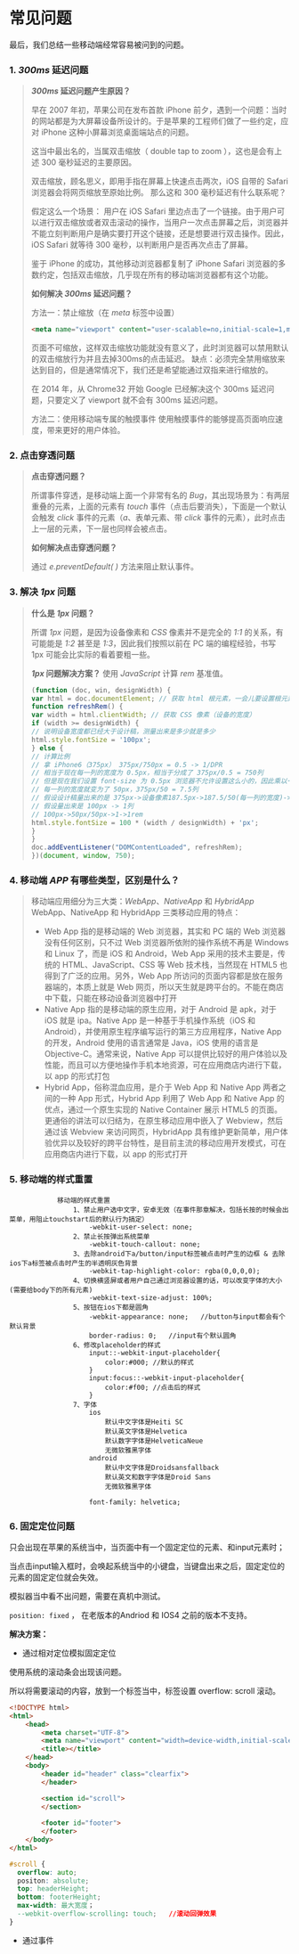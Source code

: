 # 常见问题

最后，我们总结一些移动端经常容易被问到的问题。



### 1. *300ms* 延迟问题

>***300ms* 延迟问题产生原因？**
>
>早在 2007 年初，苹果公司在发布首款 iPhone 前夕，遇到一个问题：当时的网站都是为大屏幕设备所设计的。于是苹果的工程师们做了一些约定，应对 iPhone 这种小屏幕浏览桌面端站点的问题。
>
>这当中最出名的，当属双击缩放（ double tap to zoom ），这也是会有上述 300 毫秒延迟的主要原因。
>
>双击缩放，顾名思义，即用手指在屏幕上快速点击两次，iOS 自带的 Safari 浏览器会将网页缩放至原始比例。 那么这和 300 毫秒延迟有什么联系呢？
>
>假定这么一个场景： 用户在 iOS Safari 里边点击了一个链接。由于用户可以进行双击缩放或者双击滚动的操作，当用户一次点击屏幕之后，浏览器并不能立刻判断用户是确实要打开这个链接，还是想要进行双击操作。因此，iOS Safari 就等待 300 毫秒，以判断用户是否再次点击了屏幕。
>
>鉴于 iPhone 的成功，其他移动浏览器都复制了 iPhone Safari 浏览器的多数约定，包括双击缩放，几乎现在所有的移动端浏览器都有这个功能。
>
>**如何解决 *300ms* 延迟问题？**
>
>方法一：禁止缩放（在 *meta* 标签中设置）
>```html
><meta name="viewport" content="user-scalable=no,initial-scale=1,maximun-scale=1"/>
>```
>页面不可缩放，这样双击缩放功能就没有意义了，此时浏览器可以禁用默认的双击缩放行为并且去掉300ms的点击延迟。
>缺点：必须完全禁用缩放来达到目的，但是通常情况下，我们还是希望能通过双指来进行缩放的。
>
>在 2014 年，从 Chrome32 开始 Google 已经解决这个 300ms 延迟问题，只要定义了 viewport 就不会有 300ms 延迟问题。
>
>方法二：使用移动端专属的触摸事件
>使用触摸事件的能够提高页面响应速度，带来更好的用户体验。

### 2. 点击穿透问题

>**点击穿透问题？**
>
>所谓事件穿透，是移动端上面一个非常有名的 *Bug*，其出现场景为：有两层重叠的元素，上面的元素有 *touch* 事件（点击后要消失），下面是一个默认会触发 *click* 事件的元素（*a*、表单元素、带 *click* 事件的元素），此时点击上一层的元素，下一层也同样会被点击。
>
>**如何解决点击穿透问题？**
>
>通过 *e.preventDefault( )* 方法来阻止默认事件。

### 3. 解决 *1px* 问题

>**什么是 *1px* 问题？**
>
>所谓 *1px* 问题，是因为设备像素和 *CSS* 像素并不是完全的 *1:1* 的关系，有可能能是 *1:2* 甚至是 *1:3*，因此我们按照以前在 PC 端的编程经验，书写 1px 可能会比实际的看着要粗一些。
>
>***1px* 问题解决方案？**
>使用 *JavaScript* 计算 *rem* 基准值。
>```js
>(function (doc, win, designWidth) {
>var html = doc.documentElement; // 获取 html 根元素，一会儿要设置根元素的字体大小
>function refreshRem() {
>var width = html.clientWidth; // 获取 CSS 像素（设备的宽度）
>if (width >= designWidth) {
> // 说明设备宽度都已经大于设计稿，测量出来是多少就是多少
> html.style.fontSize = '100px';
>} else {
> // 计算比例
> // 拿 iPhone6（375px） 375px/750px = 0.5 -> 1/DPR
> // 相当于现在每一列的宽度为 0.5px，相当于分成了 375px/0.5 = 750列
> // 但是现在我们设置 font-size 为 0.5px 浏览器不允许设置这么小的，因此乘以一个 100
> // 每一列的宽度就变为了 50px，375px/50 = 7.5列
> // 假设设计稿量出来的是 375px->设备像素187.5px->187.5/50(每一列的宽度)->3.75(所占列数)->3.75rem
> // 假设量出来是 100px -> 1列
> // 100px->50px/50px->1->1rem
> html.style.fontSize = 100 * (width / designWidth) + 'px';
>}
>}
>doc.addEventListener("DOMContentLoaded", refreshRem);
>})(document, window, 750);
>```

### 4. 移动端 *APP* 有哪些类型，区别是什么？
>移动端应用细分为三大类：*WebApp*、*NativeApp* 和 *HybridApp*
>WebApp、NativeApp 和 HybridApp 三类移动应用的特点：
>- Web App 指的是移动端的 Web 浏览器，其实和 PC 端的 Web 浏览器没有任何区别，只不过 Web 浏览器所依附的操作系统不再是 Windows 和 Linux 了，而是 iOS 和 Android，Web App 采用的技术主要是，传统的 HTML、JavaScript、CSS 等 Web 技术栈，当然现在 HTML5 也得到了广泛的应用。另外，Web App 所访问的页面内容都是放在服务器端的，本质上就是 Web 网页，所以天生就是跨平台的。不能在商店中下载，只能在移动设备浏览器中打开
>- Native App 指的是移动端的原生应用，对于 Android 是 apk，对于 iOS 就是 ipa。Native App 是一种基于手机操作系统（iOS 和 Android），并使用原生程序编写运行的第三方应用程序，Native App 的开发，Android 使用的语言通常是 Java，iOS 使用的语言是 Objective-C。通常来说，Native App 可以提供比较好的用户体验以及性能，而且可以方便地操作手机本地资源，可在应用商店内进行下载，以 app 的形式打包
>- Hybrid App，俗称混血应用，是介于 Web App 和 Native App 两者之间的一种 App 形式，Hybrid App 利用了 Web App 和 Native App 的优点，通过一个原生实现的 Native Container 展示 HTML5 的页面。更通俗的讲法可以归结为，在原生移动应用中嵌入了 Webview，然后通过该 Webview 来访问网页，HybridApp 具有维护更新简单，用户体验优异以及较好的跨平台特性，是目前主流的移动应用开发模式，可在应用商店内进行下载，以 app 的形式打开







### 5. 移动端的样式重置

```
			移动端的样式重置
				1、禁止用户选中文字，安卓无效（在事件那章解决，包括长按的时候会出菜单，用阻止touchstart后的默认行为搞定）
					-webkit-user-select: none;
				2、禁止长按弹出系统菜单
					-webkit-touch-callout: none;
				3、去除android下a/button/input标签被点击时产生的边框 & 去除ios下a标签被点击时产生的半透明灰色背景
					-webkit-tap-highlight-color: rgba(0,0,0,0);
				4、切换横竖屏或者用户自己通过浏览器设置的话，可以改变字体的大小(需要给body下的所有元素)
					-webkit-text-size-adjust: 100%;
				5、按钮在ios下都是圆角
					-webkit-appearance: none;	//button与input都会有个默认背景
					border-radius: 0;	//input有个默认圆角
				6、修改placeholder的样式
					input::-webkit-input-placeholder{
						color:#000;	//默认的样式
					}
					input:focus::-webkit-input-placeholder{
						color:#f00;	//点击后的样式
					}
				7、字体
					ios
						默认中文字体是Heiti SC
						默认英文字体是Helvetica
						默认数字字体是HelveticaNeue
						无微软雅黑字体
					android
						默认中文字体是Droidsansfallback
						默认英文和数字字体是Droid Sans
						无微软雅黑字体
					
					font-family: helvetica;
```







### 6. 固定定位问题

只会出现在苹果的系统当中，当页面中有一个固定定位的元素、和input元素时；

当点击input输入框时，会唤起系统当中的小键盘，当键盘出来之后，固定定位的元素的固定定位就会失效。

模拟器当中看不出问题，需要在真机中测试。



`position: fixed` ， 在老版本的Andriod 和 IOS4 之前的版本不支持。

**解决方案：**

- 通过相对定位模拟固定定位

使用系统的滚动条会出现该问题。

所以将需要滚动的内容，放到一个标签当中，标签设置 overflow: scroll 滚动。

```html
<!DOCTYPE html>
<html>
	<head>
		<meta charset="UTF-8">
		<meta name="viewport" content="width=device-width,initial-scale=1,minimum-scale=1,maximum-scale=1,user-scalable=no">
		<title></title>
	</head>
	<body>
		<header id="header" class="clearfix">
		</header>

		<section id="scroll">
		</section>
		
		<footer id="footer">
		</footer>
	</body>
</html>
```



```css
#scroll {
  overflow: auto;
  positon: absolute;
  top: headerHeight;
  bottom: footerHeight;
  max-width: 最大宽度；
  --webkit-overflow-scrolling: touch;   //滚动回弹效果
}
```



- 通过事件

